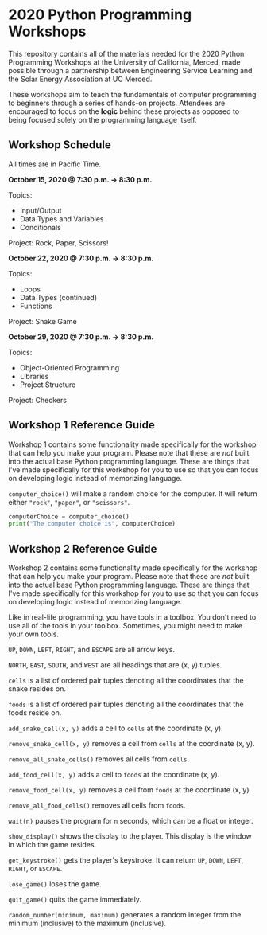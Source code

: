 # 2020 Python Programming Workshops

This repository contains all of the materials needed for the 2020 Python Programming Workshops at the University of California, Merced, made possible through a partnership between Engineering Service Learning and the Solar Energy Association at UC Merced.

These workshops aim to teach the fundamentals of computer programming to beginners through a series of hands-on projects. Attendees are encouraged to focus on the **logic** behind these projects as opposed to being focused solely on the programming language itself.

## Workshop Schedule

All times are in Pacific Time.

**October 15, 2020 @ 7:30 p.m. -> 8:30 p.m.**

Topics:
- Input/Output
- Data Types and Variables
- Conditionals

Project: Rock, Paper, Scissors!

**October 22, 2020 @ 7:30 p.m. -> 8:30 p.m.**

Topics:
- Loops
- Data Types (continued)
- Functions

Project: Snake Game

**October 29, 2020 @ 7:30 p.m. -> 8:30 p.m.**

Topics:
- Object-Oriented Programming
- Libraries
- Project Structure

Project: Checkers

## Workshop 1 Reference Guide

Workshop 1 contains some functionality made specifically for the workshop that can help you make your program. Please note that these are *not* built into the actual base Python programming language. These are things that I've made specifically for this workshop for you to use so that you can focus on developing logic instead of memorizing language.

`computer_choice()` will make a random choice for the computer. It will return either `"rock"`, `"paper"`, or `"scissors"`.

```python
computerChoice = computer_choice()
print("The computer choice is", computerChoice)
```

## Workshop 2 Reference Guide

Workshop 2 contains some functionality made specifically for the workshop that can help you make your program. Please note that these are *not* built into the actual base Python programming language. These are things that I've made specifically for this workshop for you to use so that you can focus on developing logic instead of memorizing language.

Like in real-life programming, you have tools in a toolbox. You don't need to use all of the tools in your toolbox. Sometimes, you might need to make your own tools.

`UP`, `DOWN`, `LEFT`, `RIGHT`, and `ESCAPE` are all arrow keys.

`NORTH`, `EAST`, `SOUTH`, and `WEST` are all headings that are (x, y) tuples.

`cells` is a list of ordered pair tuples denoting all the coordinates that the snake resides on.

`foods` is a list of ordered pair tuples denoting all the coordinates that the foods reside on.

`add_snake_cell(x, y)` adds a cell to `cells` at the coordinate (x, y).

`remove_snake_cell(x, y)` removes a cell from `cells` at the coordinate (x, y).

`remove_all_snake_cells()` removes all cells from `cells`.

`add_food_cell(x, y)` adds a cell to `foods` at the coordinate (x, y).

`remove_food_cell(x, y)` removes a cell from `foods` at the coordinate (x, y).

`remove_all_food_cells()` removes all cells from `foods`.

`wait(n)` pauses the program for `n` seconds, which can be a float or integer.

`show_display()` shows the display to the player. This display is the window in which the game resides.

`get_keystroke()` gets the player's keystroke. It can return `UP`, `DOWN`, `LEFT`, `RIGHT`, or `ESCAPE`.

`lose_game()` loses the game.

`quit_game()` quits the game immediately.

`random_number(minimum, maximum)` generates a random integer from the minimum (inclusive) to the maximum (inclusive).
